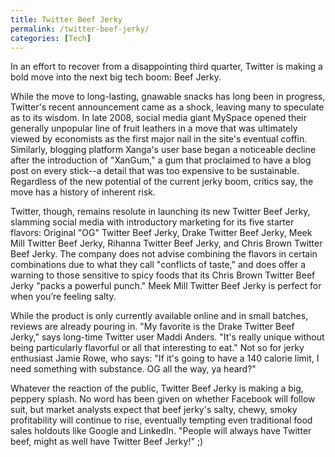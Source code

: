 ```yaml
---
title: Twitter Beef Jerky
permalink: /twitter-beef-jerky/
categories: [Tech]
---
```

In an effort to recover from a disappointing third quarter, Twitter is making a bold move into the next big tech boom: Beef Jerky.

While the move to long-lasting, gnawable snacks has long been in progress, Twitter's recent announcement came as a shock, leaving many to speculate as to its wisdom. In late 2008, social media giant MySpace opened their generally unpopular line of fruit leathers in a move that was ultimately viewed by economists as the first major nail in the site's eventual coffin. Similarly, blogging platform Xanga's user base began a noticeable decline after the introduction of "XanGum," a gum that proclaimed to have a blog post on every stick--a detail that was too expensive to be sustainable. Regardless of the new potential of the current jerky boom, critics say, the move has a history of inherent risk.

Twitter, though, remains resolute in launching its new Twitter Beef Jerky, slamming social media with introductory marketing for its five starter flavors: Original "OG" Twitter Beef Jerky, Drake Twitter Beef Jerky, Meek Mill Twitter Beef Jerky, Rihanna Twitter Beef Jerky, and Chris Brown Twitter Beef Jerky. The company does not advise combining the flavors in certain combinations due to what they call "conflicts of taste," and does offer a warning to those sensitive to spicy foods that its Chris Brown Twitter Beef Jerky "packs a powerful punch." Meek Mill Twitter Beef Jerky is perfect for when you’re feeling salty.

While the product is only currently available online and in small batches, reviews are already pouring in. "My favorite is the Drake Twitter Beef Jerky," says long-time Twitter user Maddi Anders. "It's really unique without being particularly flavorful or all that interesting to eat." Not so for jerky enthusiast Jamie Rowe, who says: "If it's going to have a 140 calorie limit, I need something with substance. OG all the way, ya heard?"

Whatever the reaction of the public, Twitter Beef Jerky is making a big, peppery splash. No word has been given on whether Facebook will follow suit, but market analysts expect that beef jerky's salty, chewy, smoky profitability will continue to rise, eventually tempting even traditional food sales holdouts like Google and LinkedIn. "People will always have Twitter beef, might as well have Twitter Beef Jerky!" ;)
